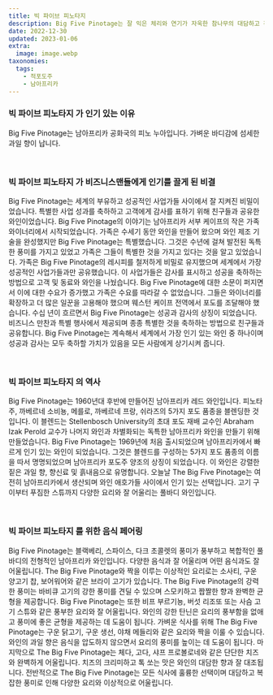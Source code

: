 ```yaml
---
title: 빅 파이브 피노타지
description: Big Five Pinotage는 잘 익은 체리와 연기가 자욱한 참나무의 대담하고 강렬한 풍미를 자랑하며 진정으로 독특한 남아프리카 경험을 선사합니다.
date: 2022-12-30
updated: 2023-01-06
extra:
  image: image.webp
taxonomies:
  tags: 
    - 적포도주
    - 남아프리카
---
```



### 빅 파이브 피노타지 가 인기 있는 이유

Big Five Pinotage는 남아프리카 공화국의 피노 누아입니다. 가벼운 바디감에 섬세한 과일 향이 납니다.

&nbsp;  

### 빅 파이브 피노타지 가 비즈니스맨들에게 인기를 끌게 된 비결

Big Five Pinotage는 세계의 부유하고 성공적인 사업가들 사이에서 잘 지켜진 비밀이었습니다. 특별한 사업 성과를 축하하고 고객에게 감사를 표하기 위해 친구들과 공유한 와인이었습니다. Big Five Pinotage의 이야기는 남아프리카 서부 케이프의 작은 가족 와이너리에서 시작되었습니다. 가족은 수세기 동안 와인을 만들어 왔으며 와인 제조 기술을 완성했지만 Big Five Pinotage는 특별했습니다. 그것은 수년에 걸쳐 발전된 독특한 풍미를 가지고 있었고 가족은 그들이 특별한 것을 가지고 있다는 것을 알고 있었습니다. 가족은 Big Five Pinotage의 레시피를 철저하게 비밀로 유지했으며 세계에서 가장 성공적인 사업가들과만 공유했습니다. 이 사업가들은 감사를 표시하고 성공을 축하하는 방법으로 고객 및 동료와 와인을 나눴습니다. Big Five Pinotage에 대한 소문이 퍼지면서 이에 대한 수요가 증가했고 가족은 수요를 따라갈 수 없었습니다. 그들은 와이너리를 확장하고 더 많은 일꾼을 고용해야 했으며 웨스턴 케이프 전역에서 포도를 조달해야 했습니다. 수십 년이 흐르면서 Big Five Pinotage는 성공과 감사의 상징이 되었습니다. 비즈니스 만찬과 특별 행사에서 제공되며 종종 특별한 것을 축하하는 방법으로 친구들과 공유합니다. Big Five Pinotage는 계속해서 세계에서 가장 인기 있는 와인 중 하나이며 성공과 감사는 모두 축하할 가치가 있음을 모든 사람에게 상기시켜 줍니다.

&nbsp;  

### 빅 파이브 피노타지 의 역사

Big Five Pinotage는 1960년대 후반에 만들어진 남아프리카 레드 와인입니다. 피노타주, 까베르네 소비뇽, 메를로, 까베르네 프랑, 쉬라즈의 5가지 포도 품종을 블렌딩한 것입니다. 이 블렌드는 Stellenbosch University의 초대 포도 재배 교수인 Abraham Izak Perold 교수가 나머지 와인과 차별화되는 독특한 남아프리카 와인을 만들기 위해 만들었습니다. Big Five Pinotage는 1969년에 처음 출시되었으며 남아프리카에서 빠르게 인기 있는 와인이 되었습니다. 그것은 블렌드를 구성하는 5가지 포도 품종의 이름을 따서 명명되었으며 남아프리카 포도주 양조의 상징이 되었습니다. 이 와인은 강렬한 짙은 과일 향, 향신료 및 흙내음으로 유명합니다. 오늘날 The Big Five Pinotage는 여전히 남아프리카에서 생산되며 와인 애호가들 사이에서 인기 있는 선택입니다. 고기 구이부터 푸짐한 스튜까지 다양한 요리와 잘 어울리는 풀바디 와인입니다.

&nbsp;  

### 빅 파이브 피노타지 를 위한 음식 페어링

Big Five Pinotage는 블랙베리, 스파이스, 다크 초콜렛의 풍미가 풍부하고 복합적인 풀바디의 전형적인 남아프리카 와인입니다. 다양한 음식과 잘 어울리며 어떤 음식과도 잘 어울립니다. The Big Five Pinotage와 짝을 이루는 이상적인 요리로는 소사티, 구운 양고기 찹, 보어워어와 같은 브라이 고기가 있습니다. The Big Five Pinotage의 강력한 풍미는 바비큐 고기의 강한 풍미를 견딜 수 있으며 스모키하고 짭짤한 향과 완벽한 균형을 제공합니다. Big Five Pinotage는 또한 비프 부르기뇽, 버섯 리조또 또는 사슴 고기 스튜와 같은 풍부한 요리와 잘 어울립니다. 와인의 강한 탄닌은 요리의 풍부함을 없애고 풍미에 좋은 균형을 제공하는 데 도움이 됩니다. 가벼운 식사를 위해 The Big Five Pinotage는 구운 닭고기, 구운 생선, 야채 메들리와 같은 요리와 짝을 이룰 수 있습니다. 와인의 과일 향은 음식을 압도하지 않으면서 요리의 풍미를 높이는 데 도움이 됩니다. 마지막으로 The Big Five Pinotage는 체다, 고다, 샤프 프로볼로네와 같은 단단한 치즈와 완벽하게 어울립니다. 치즈의 크리미하고 톡 쏘는 맛은 와인의 대담한 향과 잘 대조됩니다. 전반적으로 The Big Five Pinotage는 모든 식사에 훌륭한 선택이며 대담하고 복잡한 풍미로 인해 다양한 요리와 이상적으로 어울립니다.

&nbsp;  
